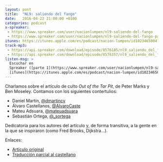```yaml
---
layout: post
title:  "NL9: saliendo del fango"
date:   2016-04-22 21:00:00 +0100
categories: podcast
x-spreaker:
 - https://www.spreaker.com/user/nacionlumpen/nl9-saliendo-del-fango
 - https://www.spreaker.com/user/nacionlumpen/nl9-saliendo-del-fango-parte-2
itunes: https://itunes.apple.com/es/podcast/nacion-lumpen/id1023465004?l=en&mt=2
track-mp3:
 - https://api.spreaker.com/download/episode/8576185/nl9_saliendo_del_fango_parte1.mp3
 - https://api.spreaker.com/download/episode/8576357/nl9_saliendo_del_fango_parte_2.mp3
listen-msg: >
  Escuchar en
  Spreaker ([parte 1](https://www.spreaker.com/user/nacionlumpen/nl9-saliendo-del-fango), [parte 2](https://www.spreaker.com/user/nacionlumpen/nl9-saliendo-del-fango-parte-2)) o en
  [iTunes](https://itunes.apple.com/es/podcast/nacion-lumpen/id1023465004?l=en&mt=2).
---
```


Charlamos sobre el artículo de culto *Out of the Tar Pit*, de Peter Marks y
Ben Moseley. Contamos con los siguientes contertulios:

 - Daniel Martín, [@dmartincy](https://twitter.com/dmartincy)
 - Álvaro Castellanos, [@AlvaroCaste](https://twitter.com/AlvaroCaste)
 - Mateu Adsuara, [@mateuadsuara](https://twitter.com/mateuadsuara)
 - Sebastián Ortega, [@_sortega](https://twitter.com/_sortega)

Dedicatoria para los autores del artículo y, de forma transitiva, a la gente
en la que se inspiraron (como Fred Brooks, Dijkstra...).

Enlaces:

 - [Artículo original](http://shaffner.us/cs/papers/tarpit.pdf)
 - [Traducción parcial al castellano](https://github.com/sortega/fango)

